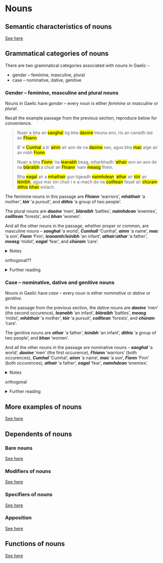 # Nouns

## Semantic characteristics of nouns

[See here](nouns.md)

## Grammatical categories of nouns

There are two grammatical categories associated with nouns in Gaelic –
- gender – feminine, masculine, plural
- case – nominative, dative, genitive

### Gender – feminine, masculine and plural nouns

Nouns in Gaelic have *gender* – every noun is either *feminine* or *masculine* or *plural*.

Recall the example passage from the previous section, reproduce below for convenience.

> Nuair a bha an <mark title="masculine, common, concrete: ‘a world’">saoghal</mark> òg bha <mark title="plural, common, concrete: ‘men’">daoine</mark> treuna ann, ris an canadh iad an <mark title="feminine, common, concrete: ‘warriors’">Fhiann</mark>.
>
> B’ e <mark title="masculine, proper, concrete: ‘Cumhal’">Cumhal</mark> a b’ <mark title="masculine, common, abstract: ‘a name’">ainm</mark> air aon de na <mark title="plural, common, concrete: ‘men’">daoine</mark> seo, agus bha <mark title="masculine, common, concrete: ‘a son’">mac</mark> aige air an robh <mark title="masculine, proper, concrete: ‘Finn’">Fionn</mark>.
>
> Nuair a bha <mark title="masculine, proper, concrete: ‘Finn’">Fionn</mark> ’na <mark title="masculine, common, concrete: ‘an infant’">leanabh</mark> beag, mharbhadh ’<mark title="masculine, common, concrete: ‘a father’">athair</mark> ann an aon de na <mark title="plural, common, abstract: ‘battles’">blàraibh</mark> a chuir an <mark title="feminine, common, concrete: ‘warriors’">Fhiann</mark> ’nam <mark title="masculine, common, abstract: ‘midst’">measg</mark> fhéin.
>
> Bha <mark title="masculine, common, abstract: ‘fear’">eagal</mark> air a <mark title="feminine, common, concrete: ‘a mother’">mhathair</mark> gun tigeadh <mark title="plural, common, concrete: ‘enemies’">naimhdean</mark> ’<mark title="masculine, common, concrete: ‘a father’">athar</mark> air <mark title="feminine, common, abstract: ‘a pursuit’">tòir</mark> an <mark title="masculine, common, concrete: ‘an infant’">leinibh</mark>, agus mar sin chuir i e a-mach do na <mark title="plural, common, concrete: ‘forests’">coilltean</mark> fàsail air <mark title="masculine, common, abstract: ‘care’">chùram</mark> <mark title="feminine, common, concrete: ‘a group of two people’">dithis</mark> <mark title="plural, common, concrete: ‘women’">bhan</mark> eòlach. 

The feminine nouns in this passage are ***Fhiann*** ‘warriors’, ***mhàthair*** ‘a mother’, ***tòir*** ‘a pursuit’, and ***dithis*** ‘a group of two people’.

The plural nouns are ***daoine*** ‘men’, ***blàraibh*** ‘battles’, ***naimhdean*** ‘enemies’, ***coilltean*** ‘forests’, and ***bhan*** ‘women’.

And all the other nouns in the passage, whether proper or common, are masculine nouns – ***saoghal*** ‘a world’, ***Cumhall*** ‘Cumhal’, ***ainm*** ‘a name’, ***mac*** ‘a son’, ***Fionn*** ‘Finn’, ***leanamh***/***leinibh*** ‘an infant’, ***athair***/***athar*** ‘a father’, ***measg*** ‘midst’, ***eagal*** ‘fear’, and ***chùram*** ‘care’.

<details>
  <summary>Notes</summary>
  
- Traditional descriptions of Gaelic grammar typically distinguish between the two orthogonal grammatical categories of gender (feminine or masculine) and *number* (singular or plural). Given that modern Scottish Gaelic has no gender distinction in the plural, it seems clear that plural number is more accurately treated as a third (non-sex-based) grammatical gender.
- The commonly heard assumption that Gaelic has a third grammatical number – the ‘dual’ – is an exaggeration. The relevant phenomena are more realistically explained as a handful of legacy inflectional peculiarities conditioned by the cardinal numeral ***dà*** ‘two’.
</details>

orthogonal??

<details>
  <summary>Further reading</summary>
  
- Lamb (2024: 37): “In Gaelic, most nouns [...] can inflect for [...] number. Gaelic nouns are grammatically gendered; they are inherently either masculine or feminine.”
- Cox (2017: §55): “Faodaidh ainmearan a bhith aon chuid <ins>fireann</ins> no <ins>boireann</ins>; aon chuid <ins>singilte</ins>, <ins>deise</ins> no <ins>iolra</ins>; [...]” [<mark title="Nouns can be on the one hand masculine or feminine; on the other hand singular, dual or plural; [...]">*</mark>]
</details>

### Case – nominative, dative and genitive nouns

Nouns in Gaelic have *case* – every noun is either *nominative* or *dative* or *genitive*.

In the passage from the previous section, the dative nouns are ***daoine*** ‘men’ (the second occurence), ***leanabh*** ‘an infant’, ***blàraibh*** ‘battles’, ***measg*** ‘midst’, ***mhàthair*** ‘a mother’, ***tòir*** ‘a pursuit’, ***coilltean*** ‘forests’, and ***chùram*** ‘care’.

The genitive nouns are ***athar*** ‘a father’, ***leinibh*** ‘an infant’, ***dithis*** ‘a group of two people’, and ***bhan*** ‘women’.  

And all the other nouns in the passage are nominative nouns – ***saoghal*** ‘a world’, ***daoine*** ‘men’ (the first occurence), ***Fhiann*** ‘warriors’ (both occurences), ***Cumhal*** ‘Cumhal’, ***ainm*** ‘a name’, ***mac*** ‘a son’, ***Fionn*** ‘Finn’ (both occurences), ***athair*** ‘a father’, ***eagal*** ‘fear’, ***naimhdean*** ‘enemies’.

<details>
  <summary>Notes</summary>

- Traditional descriptions of Gaelic grammar commonly include the ‘vocative’ as a fourth case. However, the vocative is not a grammatical case *per se* but rather some kind of higher-level discourse phenomenon, whose inflectional idiosyncracies are conditioned by the vocative particle ***a***.
</details>

orthogonal

<details>
  <summary>Further reading</summary>

- Lamb (2024: 37): “In Gaelic, most nouns [...] can inflect for case [...].”
- Cox (2017: §55): “Faodaidh ainmearan a bhith [...] <ins>bunasach</ins>, <ins>ginideach</ins>, <ins>tabhartach</ins> no <ins>gairmeach</ins>.” [<mark title="Nouns can be [...] basic [ie. nominative], genitive, dative or vocative.">*</mark>]
</details>

## More examples of nouns

[See here](nouns-more_examples.md)

## Dependents of nouns

### Bare nouns

[See here](nouns-dependents.md)

### Modifiers of nouns

[See here](nouns-dependents-modifiers.md)

### Specifiers of nouns

[See here](nouns-dependents-specifiers.md)

### Apposition

[See here](nouns-dependents-apposition.md)

## Functions of nouns

[See here](nouns-functions.md)



